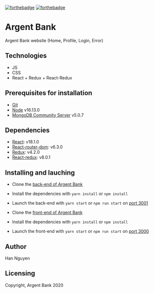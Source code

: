 [![forthebadge](https://forthebadge.com/images/badges/made-with-javascript.svg)](https://forthebadge.com) [![forthebadge](https://forthebadge.com/images/badges/uses-css.svg)](https://forthebadge.com)

# Argent Bank

Argent Bank website (Home, Profile, Login, Error)

## Technologies

- JS
- CSS
- React + Redux + React-Redux

## Prerequisites for installation

- [Git](https://git-scm.com)
- [Node](https://nodejs.org/en/) v16.13.0
- [MongoDB Community Server](https://www.mongodb.com/try/download/community) v5.0.7

## Dependencies

- [React](https://reactjs.org): v18.1.0
- [React-router-dom](https://reactrouter.com/web/guides/quick-start): v6.3.0
- [Redux](https://redux.js.org): v4.2.0
- [React-redux](https://react-redux.js.org): v8.0.1

## Installing and lauching

- Clone the [back-end of Argent Bank](https://github.com/OpenClassrooms-Student-Center/Project-10-Bank-API)
- Install the dependencies with `yarn install` or `npm install`
- Launch the back-end with `yarn start` or `npm run start` on [port 3001](localhost:3001)

- Clone the [front-end of Argent Bank](https://github.com/Mimi1706/HanNguyen_13_030522)
- Install the dependencies with `yarn install` or `npm install`
- Launch the front-end with `yarn start` or `npm run start` on [port 3000](localhost:3000)

## Author

Han Nguyen

## Licensing

Copyright, Argent Bank 2020
